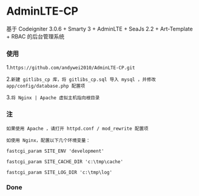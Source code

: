 # AdminLTE-CP
基于 Codeigniter 3.0.6 + Smarty 3 + AdminLTE + SeaJs 2.2 + Art-Template + RBAC 的后台管理系统

### 使用
1.`https://github.com/andywei2010/AdminLTE-CP.git`

2.`新建 gitlibs_cp 库，将 gitlibs_cp.sql 导入 mysql ，并修改 app/config/database.php 配置项`

3.`将 Nginx | Apache 虚拟主机指向根目录`

### 注
`如果使用 Apache ，请打开 httpd.conf / mod_rewrite 配置项`

`如使用 Nginx，配置以下几个环境变量：`

`fastcgi_param SITE_ENV 'development'`

`fastcgi_param SITE_CACHE_DIR 'c:\tmp\cache'`

`fastcgi_param SITE_LOG_DIR 'c:\tmp\log'`

### Done
